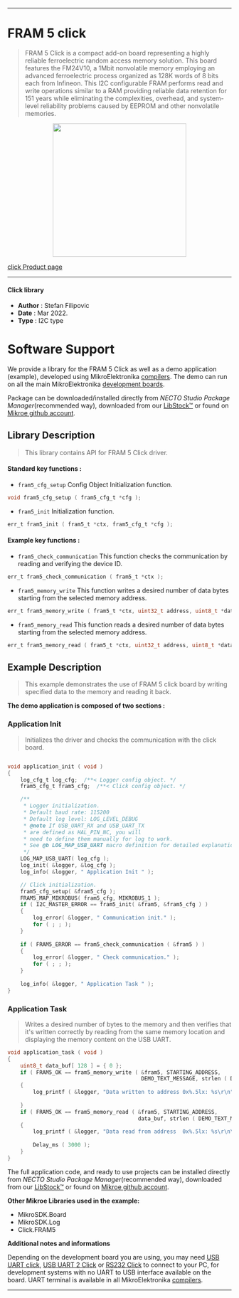 
---
# FRAM 5 click

> FRAM 5 Click is a compact add-on board representing a highly reliable ferroelectric random access memory solution. This board features the FM24V10, a 1Mbit nonvolatile memory employing an advanced ferroelectric process organized as 128K words of 8 bits each from Infineon. This I2C configurable FRAM performs read and write operations similar to a RAM providing reliable data retention for 151 years while eliminating the complexities, overhead, and system-level reliability problems caused by EEPROM and other nonvolatile memories.

<p align="center">
  <img src="https://download.mikroe.com/images/click_for_ide/fram5_click.png" height=300px>
</p>

[click Product page](https://www.mikroe.com/fram-5-click)

---


#### Click library

- **Author**        : Stefan Filipovic
- **Date**          : Mar 2022.
- **Type**          : I2C type


# Software Support

We provide a library for the FRAM 5 Click
as well as a demo application (example), developed using MikroElektronika
[compilers](https://www.mikroe.com/necto-studio).
The demo can run on all the main MikroElektronika [development boards](https://www.mikroe.com/development-boards).

Package can be downloaded/installed directly from *NECTO Studio Package Manager*(recommended way), downloaded from our [LibStock&trade;](https://libstock.mikroe.com) or found on [Mikroe github account](https://github.com/MikroElektronika/mikrosdk_click_v2/tree/master/clicks).

## Library Description

> This library contains API for FRAM 5 Click driver.

#### Standard key functions :

- `fram5_cfg_setup` Config Object Initialization function.
```c
void fram5_cfg_setup ( fram5_cfg_t *cfg );
```

- `fram5_init` Initialization function.
```c
err_t fram5_init ( fram5_t *ctx, fram5_cfg_t *cfg );
```

#### Example key functions :

- `fram5_check_communication` This function checks the communication by reading and verifying the device ID.
```c
err_t fram5_check_communication ( fram5_t *ctx );
```

- `fram5_memory_write` This function writes a desired number of data bytes starting from the selected memory address.
```c
err_t fram5_memory_write ( fram5_t *ctx, uint32_t address, uint8_t *data_in, uint8_t len );
```

- `fram5_memory_read` This function reads a desired number of data bytes starting from the selected memory address.
```c
err_t fram5_memory_read ( fram5_t *ctx, uint32_t address, uint8_t *data_out, uint8_t len );
```

## Example Description

> This example demonstrates the use of FRAM 5 click board by writing specified data to the memory and reading it back.

**The demo application is composed of two sections :**

### Application Init

> Initializes the driver and checks the communication with the click board.

```c

void application_init ( void )
{
    log_cfg_t log_cfg;  /**< Logger config object. */
    fram5_cfg_t fram5_cfg;  /**< Click config object. */

    /** 
     * Logger initialization.
     * Default baud rate: 115200
     * Default log level: LOG_LEVEL_DEBUG
     * @note If USB_UART_RX and USB_UART_TX 
     * are defined as HAL_PIN_NC, you will 
     * need to define them manually for log to work. 
     * See @b LOG_MAP_USB_UART macro definition for detailed explanation.
     */
    LOG_MAP_USB_UART( log_cfg );
    log_init( &logger, &log_cfg );
    log_info( &logger, " Application Init " );

    // Click initialization.
    fram5_cfg_setup( &fram5_cfg );
    FRAM5_MAP_MIKROBUS( fram5_cfg, MIKROBUS_1 );
    if ( I2C_MASTER_ERROR == fram5_init( &fram5, &fram5_cfg ) ) 
    {
        log_error( &logger, " Communication init." );
        for ( ; ; );
    }
    
    if ( FRAM5_ERROR == fram5_check_communication ( &fram5 ) )
    {
        log_error( &logger, " Check communication." );
        for ( ; ; );
    }
    
    log_info( &logger, " Application Task " );
}

```

### Application Task

> Writes a desired number of bytes to the memory and then verifies that it's written correctly
by reading from the same memory location and displaying the memory content on the USB UART.

```c
void application_task ( void )
{
    uint8_t data_buf[ 128 ] = { 0 };
    if ( FRAM5_OK == fram5_memory_write ( &fram5, STARTING_ADDRESS, 
                                          DEMO_TEXT_MESSAGE, strlen ( DEMO_TEXT_MESSAGE ) ) )
    {
        log_printf ( &logger, "Data written to address 0x%.5lx: %s\r\n", ( uint32_t ) STARTING_ADDRESS, 
                                                                           ( char * ) DEMO_TEXT_MESSAGE );
    }
    if ( FRAM5_OK == fram5_memory_read ( &fram5, STARTING_ADDRESS, 
                                         data_buf, strlen ( DEMO_TEXT_MESSAGE ) ) )
    {
        log_printf ( &logger, "Data read from address  0x%.5lx: %s\r\n\n", ( uint32_t ) STARTING_ADDRESS, 
                                                                                        data_buf );
        Delay_ms ( 3000 );
    }
}
```

The full application code, and ready to use projects can be installed directly from *NECTO Studio Package Manager*(recommended way), downloaded from our [LibStock&trade;](https://libstock.mikroe.com) or found on [Mikroe github account](https://github.com/MikroElektronika/mikrosdk_click_v2/tree/master/clicks).

**Other Mikroe Libraries used in the example:**

- MikroSDK.Board
- MikroSDK.Log
- Click.FRAM5

**Additional notes and informations**

Depending on the development board you are using, you may need
[USB UART click](https://www.mikroe.com/usb-uart-click),
[USB UART 2 Click](https://www.mikroe.com/usb-uart-2-click) or
[RS232 Click](https://www.mikroe.com/rs232-click) to connect to your PC, for
development systems with no UART to USB interface available on the board. UART
terminal is available in all MikroElektronika
[compilers](https://shop.mikroe.com/compilers).

---
